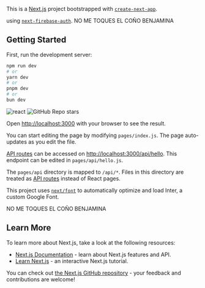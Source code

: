 This is a [Next.js](https://nextjs.org/) project bootstrapped with [`create-next-app`](https://github.com/vercel/next.js/tree/canary/packages/create-next-app).


using  [`next-firebase-auth`](https://github.com/gladly-team/next-firebase-auth). NO ME TOQUES EL COÑO BENJAMINA



## Getting Started

First, run the development server:

```bash
npm run dev
# or
yarn dev
# or
pnpm dev
# or
bun dev
```
![react](https://img.shields.io/github/package-json/dependency-version/mmartid/fsm/react?label=react)    ![GitHub Repo stars](https://img.shields.io/github/stars/mmartid/fsm)

Open [http://localhost:3000](http://localhost:3000) with your browser to see the result.

You can start editing the page by modifying `pages/index.js`. The page auto-updates as you edit the file.

[API routes](https://nextjs.org/docs/api-routes/introduction) can be accessed on [http://localhost:3000/api/hello](http://localhost:3000/api/hello). This endpoint can be edited in `pages/api/hello.js`.

The `pages/api` directory is mapped to `/api/*`. Files in this directory are treated as [API routes](https://nextjs.org/docs/api-routes/introduction) instead of React pages.

This project uses [`next/font`](https://nextjs.org/docs/basic-features/font-optimization) to automatically optimize and load Inter, a custom Google Font.

 NO ME TOQUES EL COÑO BENJAMINA


## Learn More

To learn more about Next.js, take a look at the following resources:

- [Next.js Documentation](https://nextjs.org/docs) - learn about Next.js features and API.
- [Learn Next.js](https://nextjs.org/learn) - an interactive Next.js tutorial.

You can check out [the Next.js GitHub repository](https://github.com/vercel/next.js/) - your feedback and contributions are welcome!


